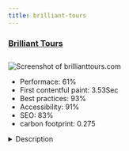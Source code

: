 ```yaml
---
title: brilliant-tours
---
```


<div style="height: 3rem">
  <a href="https://www.brillianttours.com"><h3>Brilliant Tours</h3></a>
</div>
<img loading="lazy" src="/images/thumbs/brillianttours.com.jpg" alt="Screenshot of brillianttours.com" />
<ul>
  <li>Performace: 61%</li>
  <li>
    First contentful paint:
    3.53Sec
  </li>
  <li>Best practices: 93%</li>
  <li>Accessibility: 91%</li>
  <li>SEO: 83%</li>
  <li>carbon footprint: 0.275</li>
</ul>
<details>
  <summary>Description</summary>
  <p>This is the 3rd website we have designed for our friends at Brilliant Tours Ltd.
They are experts at private guided tours of the UK and offer bespoke tours anywhere in the UK for local and overseas visitors.

This specific site is to help gain more overseas business, showcasing some of the best areas in the UK.The website was built mobile-friendly, uses Joomla 3.x, PHP7.3.x and hosted on a fast/secure UK based cloud server. 
An open-source SSL certificate from Lets Encrypt used, the entire site is accessed over https and HTTP2 is used too.
We also use a great CDN service to push static resources to users, as some of the images are fairly large.
It also uses a 3rd party online booking system for the tourist trade called Rezdy</p>
</details>

